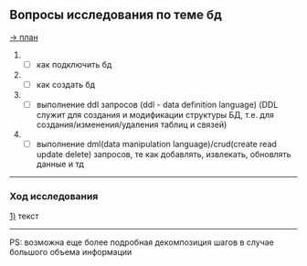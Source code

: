 ## Вопросы исследования по теме бд

[-> план](./Roadmap3.md)

1) - [ ] как подключить бд
2) - [ ] как создать бд
3) - [ ] выполнение ddl запросов (ddl - data definition language) (DDL служит для создания и модификации структуры БД, т.е. для создания/изменения/удаления таблиц и связей)
4) - [ ] выполнение dml(data manipulation language)/crud(create read update delete) запросов, те как добавлять, извлекать, обновлять данные и тд

---
### Ход исследования

[1)](#вопросы-исследования-по-теме-бд) текст

---
PS: возможна еще более подробная декомпозиция шагов в случае большого объема информации